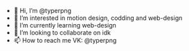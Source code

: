 - 👋 Hi, I’m @typerpng
- 👀 I’m interested in motion design, codding and web-design
- 🌱 I’m currently learning web-design
- 💞️ I’m looking to collaborate on idk
- 📫 How to reach me VK: @typerpng

